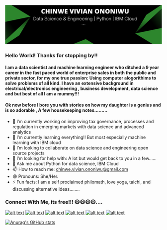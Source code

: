 <img src= 'Banner two.png' />

### Hello World! Thanks for stopping by!! 
#### I am a data scientist and machine learning engineer who ditched a 9 year career in the fast paced world of enterprise sales in both the public and private sector, for my one true passion: Using computer alogorithims to solve problems of all kind. I have an extensive background in electrical/electronics engineering , business development, data science and but best of all I am a mummy!!!

#### Ok now before I bore you with stories on how my daughter is a genius and is so adorable , A few housekeeping notes.........

- 🔭 I’m currently working on improving tax governance, processes and regulation in emerging markets with data science and advanced  analytics
- 🌱 I’m currently learning everything!! But most especially machine learning with IBM cloud
- 👯 I’m looking to collaborate on data science and engineering open source projects
- 🤔 I’m looking for help with: A lot but would get back to you in a few......
- 💬 Ask me about Python for data science, IBM Cloud
- 📫 How to reach me: chinwe.vivian.ononiwu@gmail.com
- 😄 Pronouns: She/Her.
- ⚡ Fun facts: I am a self proclaimed philomath, love yoga, taichi, and discussing alternative ideas........


### Connect With Me, its free!!! 😄😄😄😄....


<!-- Please don't remove this: Grab your social icons from https://github.com/carlsednaoui/gitsocial -->

<!-- display the social media buttons in your README -->

[![alt text][1.1]][1]
[![alt text][2.1]][2]
[![alt text][3.1]][3]
[![alt text][4.1]][4]
[![alt text][5.1]][5]
[![alt text][6.1]][6]


<!-- links to social media icons -->
<!-- no need to change these -->

<!-- icons with padding -->

[1.1]: http://i.imgur.com/tXSoThF.png (twitter icon with padding)
[2.1]: http://i.imgur.com/P3YfQoD.png (facebook icon with padding)
[3.1]: http://i.imgur.com/yCsTjba.png (google plus icon with padding)
[4.1]: http://i.imgur.com/YckIOms.png (tumblr icon with padding)
[5.1]: http://i.imgur.com/1AGmwO3.png (dribbble icon with padding)
[6.1]: http://i.imgur.com/0o48UoR.png (github icon with padding)

<!-- icons without padding -->

[1.2]: http://i.imgur.com/wWzX9uB.png (twitter icon without padding)
[2.2]: http://i.imgur.com/fep1WsG.png (facebook icon without padding)
[3.2]: http://i.imgur.com/VlgBKQ9.png (google plus icon without padding)
[4.2]: http://i.imgur.com/jDRp47c.png (tumblr icon without padding)
[5.2]: http://i.imgur.com/Vvy3Kru.png (dribbble icon without padding)
[6.2]: http://i.imgur.com/9I6NRUm.png (github icon without padding)


<!-- links to your social media accounts -->
<!-- update these accordingly -->

[1]: http://www.twitter.com/vivianononiwu
[2]: http://www.facebook.com/chinwe.vivian.ononiwu/
[3]: https://www.youtube.com/channel/UC6155canAX-nGzc7VI7Zz2A
[4]: http://chivian-technology.tumblr.com/
[5]: http://www.chinwevivianononiwu.com
[6]: http://www.github.com/chivian

<!-- Please don't remove this: Grab your social icons from https://github.com/carlsednaoui/gitsocial -->


[![Anurag's GitHub stats](https://github-readme-stats.vercel.app/api?username=chivian&theme=merko)](https://github.com/anuraghazra/github-readme-stats)
